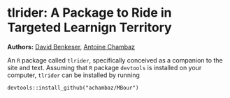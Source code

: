 # tlrider: A Package to Ride in Targeted Learnign Territory

__Authors:__ [David Benkeser](https://www.benkeserstatistics.com/), [Antoine
Chambaz](http://www.math-info.univ-paris5.fr/~chambaz/)

 
An `R` package called `tlrider`, specifically  conceived as a companion to the
site  and text.  Assuming that  `R` package  `devtools` is  installed on  your
computer, `tlrider` can be installed by running

```
devtools::install_github("achambaz/MBour")
```
